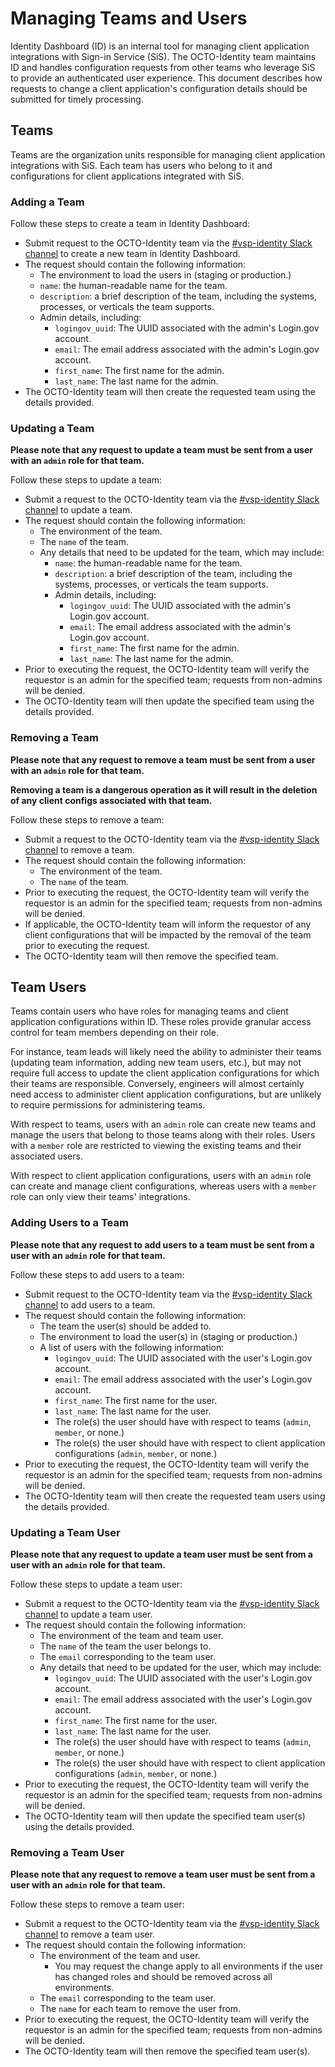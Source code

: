 # Managing Teams and Users

Identity Dashboard (ID) is an internal tool for managing client application integrations with Sign-in Service (SiS). The OCTO-Identity team 
maintains ID and handles configuration requests from other teams who leverage SiS to provide an authenticated user experience. This document describes 
how requests to change a client application's configuration details should be submitted for timely processing.

## Teams

Teams are the organization units responsible for managing client application integrations with SiS. Each team has users who belong to it and 
configurations for client applications integrated with SiS.

### Adding a Team

Follow these steps to create a team in Identity Dashboard:

* Submit request to the OCTO-Identity team via the [#vsp-identity Slack channel](https://dsva.slack.com/archives/CSFV4QTKN) to create a new team in Identity Dashboard.
* The request should contain the following information:
  * The environment to load the users in (staging or production.)
  * `name`: the human-readable name for the team.
  * `description`: a brief description of the team, including the systems, processes, or verticals the team supports.
  * Admin details, including:
    * `logingov_uuid`: The UUID associated with the admin's Login.gov account.
    * `email`: The email address associated with the admin's Login.gov account.
    * `first_name`: The first name for the admin.
    * `last_name`: The last name for the admin.
* The OCTO-Identity team will then create the requested team using the details provided.
   
### Updating a Team

**Please note that any request to update a team must be sent from a user with an `admin` role for that team.**

Follow these steps to update a team:

* Submit a request to the OCTO-Identity team via the [#vsp-identity Slack channel](https://dsva.slack.com/archives/CSFV4QTKN) to update a team.
* The request should contain the following information:
  * The environment of the team.
  * The `name` of the team.
  * Any details that need to be updated for the team, which may include:
    * `name`: the human-readable name for the team.
    * `description`: a brief description of the team, including the systems, processes, or verticals the team supports.
    * Admin details, including:
      * `logingov_uuid`: The UUID associated with the admin's Login.gov account.
      * `email`: The email address associated with the admin's Login.gov account.
      * `first_name`: The first name for the admin.
      * `last_name`: The last name for the admin.
* Prior to executing the request, the OCTO-Identity team will verify the requestor is an admin for the specified team; requests from non-admins will be denied.
* The OCTO-Identity team will then update the specified team using the details provided.

### Removing a Team

**Please note that any request to remove a team must be sent from a user with an `admin` role for that team.**

**Removing a team is a dangerous operation as it will result in the deletion of any client configs associated with that team.**

Follow these steps to remove a team:

* Submit a request to the OCTO-Identity team via the [#vsp-identity Slack channel](https://dsva.slack.com/archives/CSFV4QTKN) to remove a team.
* The request should contain the following information:
  * The environment of the team.
  * The `name` of the team.
* Prior to executing the request, the OCTO-Identity team will verify the requestor is an admin for the specified team; requests from non-admins will be denied.
* If applicable, the OCTO-Identity team will inform the requestor of any client configurations that will be impacted by the removal of the team prior to executing the request.
* The OCTO-Identity team will then remove the specified team.

## Team Users

Teams contain users who have roles for managing teams and client application configurations within ID. These roles provide granular access control for team members depending on their role.

For instance, team leads will likely need the ability to administer their teams (updating team information, adding new team users, etc.), but may not require full access to update the 
client application configurations for which their teams are responsible. Conversely, engineers will almost certainly need access to administer client application configurations, but are unlikely to require permissions for administering teams.

With respect to teams, users with an `admin` role can create new teams and manage the users that belong to those teams along with their roles. Users with a `member` role are restricted to viewing the existing teams and their associated users.

With respect to client application configurations, users with an `admin` role can create and manage client configurations, whereas users with a `member` role can only view their teams' integrations.

### Adding Users to a Team

**Please note that any request to add users to a team must be sent from a user with an `admin` role for that team.**

Follow these steps to add users to a team:

* Submit request to the OCTO-Identity team via the [#vsp-identity Slack channel](https://dsva.slack.com/archives/CSFV4QTKN) to add users to a team.
* The request should contain the following information:
  * The team the user(s) should be added to.
  * The environment to load the user(s) in (staging or production.)
  * A list of users with the following information:
    * `logingov_uuid`: The UUID associated with the user's Login.gov account.
    * `email`: The email address associated with the user's Login.gov account.
    * `first_name`: The first name for the user.
    * `last_name`: The last name for the user.
    * The role(s) the user should have with respect to teams (`admin`, `member`, or none.)
    * The role(s) the user should have with respect to client application configurations (`admin`, `member`, or none.)
* Prior to executing the request, the OCTO-Identity team will verify the requestor is an admin for the specified team; requests from non-admins will be denied.
* The OCTO-Identity team will then create the requested team users using the details provided.
   
### Updating a Team User

**Please note that any request to update a team user must be sent from a user with an `admin` role for that team.**

Follow these steps to update a team user:

* Submit a request to the OCTO-Identity team via the [#vsp-identity Slack channel](https://dsva.slack.com/archives/CSFV4QTKN) to update a team user.
* The request should contain the following information:
  * The environment of the team and team user.
  * The `name` of the team the user belongs to.
  * The `email` corresponding to the team user.
  * Any details that need to be updated for the user, which may include:
    * `logingov_uuid`: The UUID associated with the user's Login.gov account.
    * `email`: The email address associated with the user's Login.gov account.
    * `first_name`: The first name for the user.
    * `last_name`: The last name for the user.
    * The role(s) the user should have with respect to teams (`admin`, `member`, or none.)
    * The role(s) the user should have with respect to client application configurations (`admin`, `member`, or none.)
* Prior to executing the request, the OCTO-Identity team will verify the requestor is an admin for the specified team; requests from non-admins will be denied.
* The OCTO-Identity team will then update the specified team user(s) using the details provided.

### Removing a Team User

**Please note that any request to remove a team user must be sent from a user with an `admin` role for that team.**

Follow these steps to remove a team user:

* Submit a request to the OCTO-Identity team via the [#vsp-identity Slack channel](https://dsva.slack.com/archives/CSFV4QTKN) to remove a team user.
* The request should contain the following information:
  * The environment of the team and user.
    * You may request the change apply to all environments if the user has changed roles and should be removed across all environments.
  * The `email` corresponding to the team user.
  * The `name` for each team to remove the user from.
* Prior to executing the request, the OCTO-Identity team will verify the requestor is an admin for the specified team; requests from non-admins will be denied.
* The OCTO-Identity team will then remove the specified team user(s).
